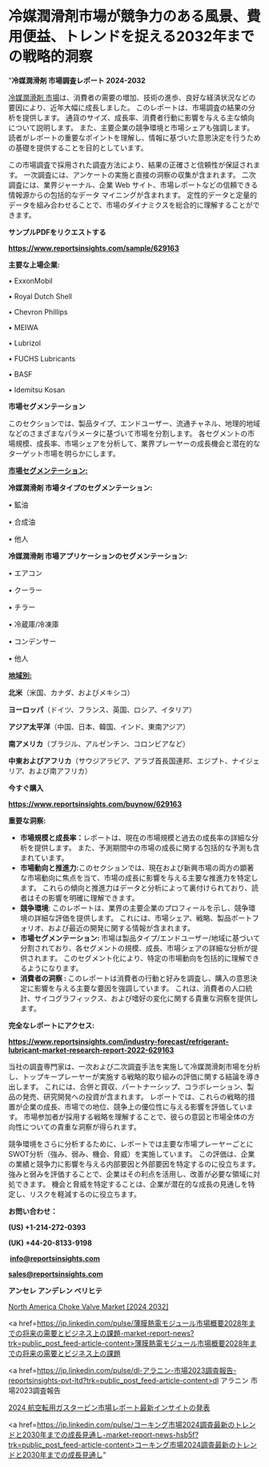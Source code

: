 # 冷媒潤滑剤市場が競争力のある風景、費用便益、トレンドを捉える2032年までの戦略的洞察

"<strong>冷媒潤滑剤 市場調査レポート 2024-2032</strong>

<a href=https://www.reportsinsights.com/sample/629163>冷媒潤滑剤 市場</a>は、消費者の需要の増加、技術の進歩、良好な経済状況などの要因により、近年大幅に成長しました。 このレポートは、市場調査の結果の分析を提供します。 通貨のサイズ、成長率、消費者行動に影響を与える主な傾向について説明します。 また、主要企業の競争環境と市場シェアも強調します。 読者がレポートの重要なポイントを理解し、情報に基づいた意思決定を行うための基礎を提供することを目的としています。

この市場調査で採用された調査方法により、結果の正確さと信頼性が保証されます。 一次調査には、アンケートの実施と直接の洞察の収集が含まれます。 二次調査には、業界ジャーナル、企業 Web サイト、市場レポートなどの信頼できる情報源からの包括的なデータ マイニングが含まれます。 定性的データと定量的データを組み合わせることで、市場のダイナミクスを総合的に理解することができます。

<strong><b>サンプルPDFをリクエストする</b></strong>

<a href=https://www.reportsinsights.com/sample/629163><strong><u>https://www.reportsinsights.com/sample/629163</u></strong></a>

<strong>主要な上場企業:</strong>

• ExxonMobil

• Royal Dutch Shell

• Chevron Phillips

• MEIWA

• Lubrizol

• FUCHS Lubricants

• BASF

• Idemitsu Kosan

<strong>市場セグメンテーション</strong>

このセクションでは、製品タイプ、エンドユーザー、流通チャネル、地理的地域などのさまざまなパラメータに基づいて市場を分割します。 各セグメントの市場規模、成長率、市場シェアを分析して、業界プレーヤーの成長機会と潜在的なターゲット市場を明らかにします。

<strong><u>市場セグメンテーション</u></strong><strong><u>:</u></strong>

<strong>冷媒潤滑剤 市場タイプのセグメンテーション:</strong>

• 鉱油

• 合成油

• 他人

<strong>冷媒潤滑剤 市場アプリケーションのセグメンテーション:</strong>

• エアコン

• クーラー

• チラー

• 冷蔵庫/冷凍庫

• コンデンサー

• 他人

<strong><u>地域別</u></strong><strong><u>:</u></strong>

<strong>北米</strong>（米国、カナダ、およびメキシコ）

<strong>ヨーロッパ</strong>（ドイツ、フランス、英国、ロシア、イタリア）

<strong>アジア太平洋</strong>（中国、日本、韓国、インド、東南アジア）

<strong>南アメリカ</strong>（ブラジル、アルゼンチン、コロンビアなど）

<strong>中東およびアフリカ</strong>（サウジアラビア、アラブ首長国連邦、エジプト、ナイジェリア、および南アフリカ）

<strong>今すぐ購入</strong>

<a href=https://www.reportsinsights.com/buynow/629163><strong><u>https://www.reportsinsights.com/buynow/629163</u></strong></a>

<strong>重要な洞察:</strong>
<ul>
  <li><strong>市場規模と成長率：</strong>レポートは、現在の市場規模と過去の成長率の詳細な分析を提供します。 また、予測期間中の市場の成長に関する包括的な予測も含まれています。</li>
  <li><strong>市場動向と推進力:</strong>このセクションでは、現在および新興市場の両方の顕著な市場動向に焦点を当て、市場の成長に影響を与える主要な推進力を特定します。 これらの傾向と推進力はデータと分析によって裏付けられており、読者はその影響を明確に理解できます。</li>
  <li><strong>競争環境</strong>: このレポートは、業界の主要企業のプロフィールを示し、競争環境の詳細な評価を提供します。 これには、市場シェア、戦略、製品ポートフォリオ、および最近の開発に関する情報が含まれます。</li>
  <li><strong>市場セグメンテーション: </strong>市場は製品タイプ/エンドユーザー/地域に基づいて分割されており、各セグメントの規模、成長、市場シェアの詳細な分析が提供されます。 このセグメント化により、特定の市場動向を包括的に理解できるようになります。</li>
  <li><strong>消費者の洞察 : </strong>このレポートは消費者の行動と好みを調査し、購入の意思決定に影響を与える主要な要因を強調しています。 これは、消費者の人口統計、サイコグラフィックス、および嗜好の変化に関する貴重な洞察を提供します。</li>
</ul>
<strong>完全なレポートにアクセス:</strong>

<a href=https://www.reportsinsights.com/industry-forecast/refrigerant-lubricant-market-research-report-2022-629163><strong><u><b>https://www.reportsinsights.com/industry-forecast/refrigerant-lubricant-market-research-report-2022-629163</b></u></strong></a>

当社の調査専門家は、一次および二次調査手法を実施して冷媒潤滑剤市場を分析し、トップキープレーヤーが実施する戦略的取り組みの評価に関する結論を導き出します。 これには、合併と買収、パートナーシップ、コラボレーション、製品の発売、研究開発への投資が含まれます。 レポートでは、これらの戦略的措置が企業の成長、市場での地位、競争上の優位性に与える影響を評価しています。 市場参加者が採用する戦略を理解することで、彼らの意図と市場全体の方向性についての貴重な洞察が得られます。

競争環境をさらに分析するために、レポートでは主要な市場プレーヤーごとにSWOT分析（強み、弱み、機会、脅威）を実施しています。 この評価は、企業の業績と競争力に影響を与える内部要因と外部要因を特定するのに役立ちます。 強みと弱みを評価することで、企業はその利点を活用し、改善が必要な領域に対処できます。 機会と脅威を特定することは、企業が潜在的な成長の見通しを特定し、リスクを軽減するのに役立ちます。

<strong>お問い合わせ：</strong>

<strong>(US) +1-214-272-0393</strong>

<strong>(UK) +44-20-8133-9198</strong>

<strong> </strong><a href=info@reportsinsights.com><strong><u>info@reportsinsights.com</u></strong></a>

<a href=sales@reportsinsights.com><strong><u>sales@reportsinsights.com</u></strong></a>

<strong>アンセレ アンデレン ベリヒテ</strong>

<a href=https://www.linkedin.com/pulse/north-america-choke-valve-market-guide-growth-vrvtf/>North America Choke Valve Market [2024 2032]</a>

<a href=https://jp.linkedin.com/pulse/薄膜熱電モジュール市場概要2028年までの将来の需要とビジネス上の課題-market-report-news?trk=public_post_feed-article-content>薄膜熱電モジュール市場概要2028年までの将来の需要とビジネス上の課題</a>

<a href=https://jp.linkedin.com/pulse/dl-アラニン-市場2023調査報告-reportsinsights-pvt-ltd?trk=public_post_feed-article-content>dl アラニン 市場2023調査報告</a>

<a href=https://www.linkedin.com/pulse/2024-航空転用ガスタービン市場レポート最新インサイトの発表-reportsinsights-pvt-ltd-ayayf/>2024 航空転用ガスタービン市場レポート最新インサイトの発表</a>

<a href=https://jp.linkedin.com/pulse/コーキング市場2024調査最新のトレンドと2030年までの成長見通し-market-report-news-hsb5f?trk=public_post_feed-article-content>コーキング市場2024調査最新のトレンドと2030年までの成長見通し</a>"
